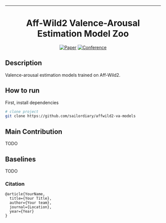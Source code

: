 
---   
<div align="center">    
 
# Aff-Wild2 Valence-Arousal Estimation Model Zoo

[![Paper](http://img.shields.io/badge/paper-arxiv.XXXX.YYYY-B31B1B.svg)](https://arxiv.org)
[![Conference](http://img.shields.io/badge/FG-2020-4b44ce.svg)](https://fg2020.org/)  
</div>
 
## Description   
Valence-arousal estimation models trained on Aff-Wild2.

## How to run   
First, install dependencies   
```bash
# clone project   
git clone https://github.com/sailordiary/affwild2-va-models
```

## Main Contribution      
TODO

## Baselines    
TODO

### Citation   
```
@article{YourName,
  title={Your Title},
  author={Your team},
  journal={Location},
  year={Year}
}
```
